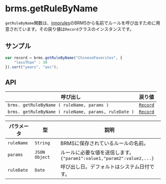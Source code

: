 # brms.getRuleByName

`getRuleByName`関数は、[innorules](https://www.escco.co.jp/innorules/)のBRMSから名前でルールを呼び出すために用意されています。その戻り値は`Record`クラスのインスタンスです。

## サンプル

```javascript
var record = brms.getRuleByName("ChineseFavorites", {
	"lessThan" : 30
}).sort("years", "asc");
```

## API

| 呼び出し | 戻り値 |
|---|---|
| `brms. getRuleByName ( ruleName, params )` | [`Record`](record.md) |
| `brms. getRuleByName ( ruleName, params, ruleDate )` | [`Record`](record.md) |

| パラメータ | 型 | 説明 |
|---|---|---|
| `ruleName` | `String` | BRMSに保存されているルールの名前。 |
| `params` | `JSON Object` | ルールに必要な値を送信します。<br>```{"param1":value1,"param2":value2,...}``` |
| `ruleDate` | `Date` | 呼び出し日。デフォルトはシステム日付です。 |